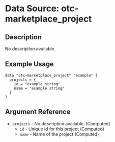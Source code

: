# Data Source: otc-marketplace_project

## Description

No description available.

## Example Usage

```hcl
data "otc-marketplace_project" "example" {
  projects = {
    id = "example string"
    name = "example string"
  }
}
```

## Argument Reference

- `projects` - No description available.
  (Computed)
  - `id` - Unique id for this project
    (Computed)
  - `name` - Name of the project
    (Computed)
